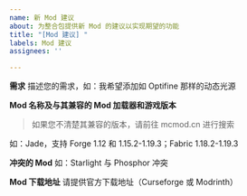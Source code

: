 ```yaml
---
name: 新 Mod 建议
about: 为整合包提供新 Mod 的建议以实现期望的功能
title: "[Mod 建议] "
labels: Mod 建议
assignees: ''

---
```


**需求**
描述您的需求，如：我希望添加如 Optifine 那样的动态光源

**Mod 名称及与其兼容的 Mod 加载器和游戏版本**
> 如果您不清楚其兼容的版本，请前往 mcmod.cn 进行搜索

如：Jade，支持 Forge 1.12 和 1.15.2-1.19.3；Fabric 1.18.2-1.19.3

**冲突的 Mod**
如：Starlight 与 Phosphor 冲突

**Mod 下载地址**
请提供官方下载地址（Curseforge 或 Modrinth）
